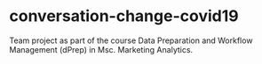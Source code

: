 # conversation-change-covid19
Team project as part of the course Data Preparation and Workflow Management (dPrep) in Msc. Marketing Analytics.
